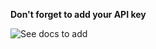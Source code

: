 __Don't forget to add your API key__

![See docs to add](https://firebase.google.com/docs/android/setup)
